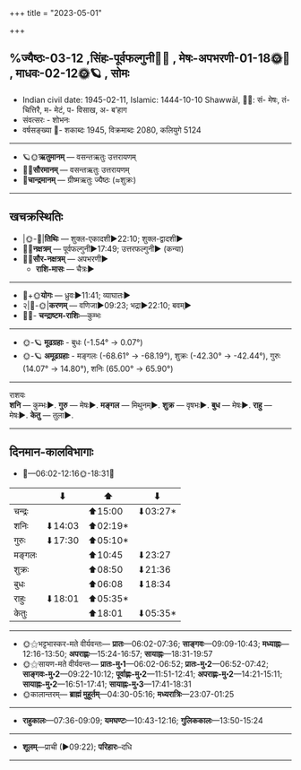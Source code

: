 +++
title = "2023-05-01"

+++

## %ज्यैष्ठः-03-12  ,सिंहः-पूर्वफल्गुनी🌛🌌  ,  मेषः-अपभरणी-01-18🌞🌌  ,  माधवः-02-12🌞🪐  , सोमः
- Indian civil date: 1945-02-11, Islamic: 1444-10-10 Shawwāl, 🌌🌞: सं- मेषः, तं- चित्तिरै, म- मेटं, प- विसाख, अ- ब’हाग
- संवत्सरः - शोभनः
- वर्षसङ्ख्या 🌛- शकाब्दः 1945, विक्रमाब्दः 2080, कलियुगे 5124
___________________
- 🪐🌞**ऋतुमानम्** — वसन्तऋतुः उत्तरायणम्
- 🌌🌞**सौरमानम्** — वसन्तऋतुः उत्तरायणम्
- 🌛**चान्द्रमानम्** — ग्रीष्मऋतुः ज्यैष्ठः (≈शुक्रः)
___________________


## खचक्रस्थितिः
- |🌞-🌛|**तिथिः** — शुक्ल-एकादशी►22:10; शुक्ल-द्वादशी►  
- 🌌🌛**नक्षत्रम्** — पूर्वफल्गुनी►17:49; उत्तरफल्गुनी► (कन्या)  
- 🌌🌞**सौर-नक्षत्रम्** — अपभरणी►  
  - **राशि-मासः** — चैत्रः► 
___________________
- 🌛+🌞**योगः** — ध्रुवः►11:41; व्याघातः►  
- २|🌛-🌞|**करणम्** — वणिजा►09:23; भद्रा►22:10; बवम्►  
- 🌌🌛- **चन्द्राष्टम-राशिः**—कुम्भः  
___________________
- 🌞-🪐 **मूढग्रहाः** - बुधः (-1.54° → 0.07°)
- 🌞-🪐 **अमूढग्रहाः** - मङ्गलः (-68.61° → -68.19°), शुक्रः (-42.30° → -42.44°), गुरुः (14.07° → 14.80°), शनिः (65.00° → 65.90°)
___________________
राशयः  
**शनि** — कुम्भः►. **गुरु** — मेषः►. **मङ्गल** — मिथुनम्►. **शुक्र** — वृषभः►. **बुध** — मेषः►. **राहु** — मेषः►. **केतु** — तुला►. 
___________________


## दिनमान-कालविभागाः
- 🌅—06:02-12:16🌞-18:31🌇  

|      |⬇     |⬆     |⬇     |
|------|-----|-----|------|
|चन्द्रः|     |⬆15:00 |⬇03:27*|
|शनिः   |⬇14:03 |⬆02:19*|     |
|गुरुः  |⬇17:30 |⬆05:10*|     |
|मङ्गलः |     |⬆10:45 |⬇23:27 |
|शुक्रः |     |⬆08:50 |⬇21:36 |
|बुधः   |     |⬆06:08 |⬇18:34 |
|राहुः  |⬇18:01 |⬆05:35*|     |
|केतुः  |     |⬆18:01 |⬇05:35*|
___________________
- 🌞⚝भट्टभास्कर-मते वीर्यवन्तः— **प्रातः**—06:02-07:36; **साङ्गवः**—09:09-10:43; **मध्याह्नः**—12:16-13:50; **अपराह्णः**—15:24-16:57; **सायाह्नः**—18:31-19:57  
- 🌞⚝सायण-मते वीर्यवन्तः— **प्रातः-मु॰1**—06:02-06:52; **प्रातः-मु॰2**—06:52-07:42; **साङ्गवः-मु॰2**—09:22-10:12; **पूर्वाह्णः-मु॰2**—11:51-12:41; **अपराह्णः-मु॰2**—14:21-15:11; **सायाह्नः-मु॰2**—16:51-17:41; **सायाह्नः-मु॰3**—17:41-18:31  
- 🌞कालान्तरम्— **ब्राह्मं मुहूर्तम्**—04:30-05:16; **मध्यरात्रिः**—23:07-01:25  
___________________
- **राहुकालः**—07:36-09:09; **यमघण्टः**—10:43-12:16; **गुलिककालः**—13:50-15:24  
___________________
- **शूलम्**—प्राची (►09:22); **परिहारः**–दधि  
___________________

